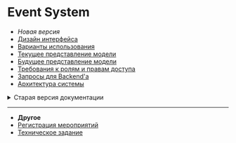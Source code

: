 # Event System
- *Новая версия*
 - [Дизайн интерфейса](https://www.figma.com/file/n7MeQM9lyAefw6mLjgT5nZ/Event-System-v2?node-id=0%3A1&t=8J1F9dCpb61KSig1-1)
 - [Варианты использования](https://github.com/RUGameLink/projectQ/tree/main/md/Проектирование/NEW/Варианты%20использования)
 - [Текущее представление модели](https://github.com/RUGameLink/projectQ/tree/main/md/Проектирование/NEW/Текущее%20представление%20модели)
 - [Будущее представление модели](https://github.com/RUGameLink/projectQ/tree/main/md/Проектирование/NEW/Будущее%20представление%20модели)
 - [Требования к ролям и правам доступа](https://github.com/RUGameLink/projectQ/tree/main/md/Проектирование/NEW/Требования%20к%20ролям%20и%20правам%20доступа)
 - [Запросы для Backend'a](https://github.com/RUGameLink/projectQ/tree/main/md/Проектирование/NEW/Запросы)
 - [Архитектура системы](https://github.com/RUGameLink/projectQ/tree/main/md/Проектирование/NEW/Архитектура%20системы)
<details>
  <summary>Старая версия документации</summary

- [База данных](https://drawsql.app/teams/sad-smiley/diagrams/event-system)
 - [Дизайн интерфейса](https://www.figma.com/file/r9UnpFWjCbcvZuvUCGBwv7/Event-System?node-id=1%3A7194&t=MkLyh8JO1lrNDYBO-1)
 - [Варианты использования](https://github.com/RUGameLink/projectQ/tree/main/md/Проектирование/OLD/Варианты%20использования%20v2)
 - [Текущее представление модели](https://github.com/RUGameLink/projectQ/tree/main/md/Проектирование/OLD/Текущее%20представление%20модели)
 - [Требования к ролям и правам доступа](https://github.com/RUGameLink/projectQ/tree/main/md/Проектирование/OLD/Требования%20к%20ролям%20и%20правам%20доступа)
</details>

---
- **Другое**
 - [Регистрация мероприятий](https://github.com/RUGameLink/projectQ/blob/main/md/Регистрация%20на%20мероприятия/Регистация%20на%20МП%20v2.md)
 - [Техническое задание](https://github.com/RUGameLink/projectQ/blob/rework/md/old/ТЗ.md)
